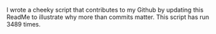 I wrote a cheeky script that contributes to my Github by updating this ReadMe to illustrate why more than commits matter. This script has run 3489 times.